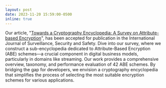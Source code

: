 ```yaml
---
layout: post
date: 2023-11-20 15:59:00-0500
inline: true
---
```


Our article, "[Towards a Cryptography Encyclopedia: A Survey on Attribute-based Encryption](https://www.oaepublish.com/articles/jsss.2023.30?utm_campaign=website&utm_medium=email&utm_source=sendgrid.com)", has been accepted for publication in the International Journal of Surveillance, Security and Safety. Dive into our survey, where we construct a sub-encyclopedia dedicated to Attribute-Based Encryption (ABE) schemes—a crucial component in digital business models, particularly in domains like streaming. Our work provides a comprehensive overview, taxonomy, and performance evaluation of 42 ABE schemes. By bridging the gap for developers, we envision a cryptography encyclopedia that simplifies the process of selecting the most suitable encryption schemes for various applications.